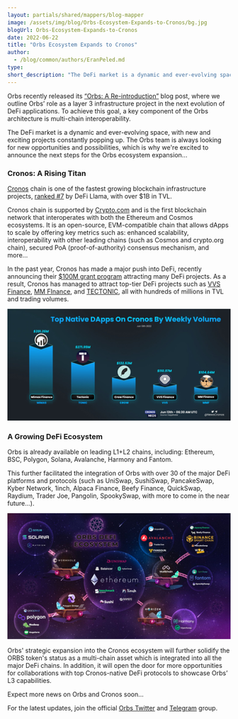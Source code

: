 ```yaml
---
layout: partials/shared/mappers/blog-mapper
image: /assets/img/blog/Orbs-Ecosystem-Expands-to-Cronos/bg.jpg
blogUrl: Orbs-Ecosystem-Expands-to-Cronos
date: 2022-06-22
title: "Orbs Ecosystem Expands to Cronos"
author:
  - /blog/common/authors/EranPeled.md
type:
short_description: "The DeFi market is a dynamic and ever-evolving space, with new and exciting projects constantly popping up. The Orbs team is always looking for new opportunities and possibilities, which is why we're excited to announce the next steps for the Orbs ecosystem expansion... Cronos chain is one of the fastest growing blockchain infrastructure projects, ranked #7 by DeFi Llama, with over $1B in TVL."
---
```


Orbs recently released its [“Orbs: A Re-introduction”](https://www.orbs.com/Orbs-A-Re-introduction/) blog post, where we outline Orbs’ role as a layer 3 infrastructure project in the next evolution of DeFi applications. To achieve this goal, a key component of the Orbs architecture is multi-chain interoperability.

The DeFi market is a dynamic and ever-evolving space, with new and exciting projects constantly popping up. The Orbs team is always looking for new opportunities and possibilities, which is why we're excited to announce the next steps for the Orbs ecosystem expansion...


### Cronos: A Rising Titan

[Cronos](https://cronos.org/) chain is one of the fastest growing blockchain infrastructure projects, [ranked #7](https://defillama.com/chains) by DeFi Llama, with over $1B in TVL.

Cronos chain is supported by [Crypto.com](https://crypto.com/) and is the first blockchain network that interoperates with both the Ethereum and Cosmos ecosystems. It is an open-source, EVM-compatible chain that allows dApps to scale by offering key metrics such as: enhanced scalability, interoperability with other leading chains (such as Cosmos and crypto.org chain), secured PoA (proof-of-authority) consensus mechanism, and more…

In the past year, Cronos has made a major push into DeFi, recently announcing their [$100M grant program](https://blockworks.co/cronos-creates-100m-accelerator-program-to-support-defi-web3-projects/) attracting many DeFi projects. As a result, Cronos has managed to attract top-tier DeFi projects such as [VVS Finance](https://vvs.finance/), [MM FInance](https://mm.finance/), and [TECTONIC](https://tectonic.finance/), all with hundreds of millions in TVL and trading volumes.

 
![Cronos](/assets/img/blog/Orbs-Ecosystem-Expands-to-Cronos/image1.jpeg)


### A Growing DeFi Ecosystem

Orbs is already available on leading L1+L2 chains, including: Ethereum, BSC, Polygon, Solana, Avalanche, Harmony and Fantom. 

This further facilitated the integration of Orbs with over 30 of the major DeFi platforms and protocols (such as UniSwap, SushiSwap, PancakeSwap, Kyber Network, 1inch, Alpaca Finance, Beefy Finance, QuickSwap, Raydium, Trader Joe, Pangolin, SpookySwap, with more to come in the near future...).

![Cronos](/assets/img/blog/Orbs-Ecosystem-Expands-to-Cronos/image2.jpg)

 
Orbs' strategic expansion into the Cronos ecosystem will further solidify the ORBS token's status as a multi-chain asset which is integrated into all the major DeFi chains. In addition, it will open the door for more opportunities for collaborations with top Cronos-native DeFi protocols to showcase Orbs’ L3 capabilities.

Expect more news on Orbs and Cronos soon...

For the latest updates, join the official [Orbs Twitter](https://twitter.com/orbs_network) and [Telegram](https://t.me/OrbsNetwork) group.




